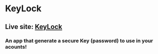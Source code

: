 # KeyLock

## Live site: [KeyLock](https://efs0-cod3.github.io/KeyLock/)
### An app that generate a secure Key (password) to use in your acounts!
